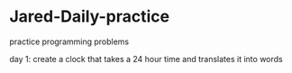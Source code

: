 # Jared-Daily-practice
practice programming problems

day 1:  create a clock that takes a 24 hour time and translates it into words
